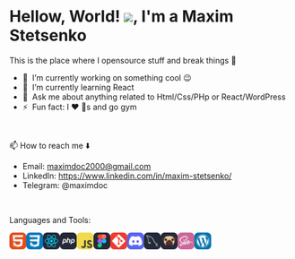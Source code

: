 # Hellow, World! <a href="https://www.gautamkrishnar.com/"><img src="https://media.giphy.com/media/hvRJCLFzcasrR4ia7z/giphy.gif" width="5%"></a>, I'm a Maxim Stetsenko

This is the place where I opensource stuff and break things :rofl:

- 🔭 &nbsp;I’m currently working on something cool :wink:
- 🌱 &nbsp;I’m currently learning React
- 💬 &nbsp;Ask me about anything related to Html/Css/PHp or React/WordPress
- ⚡ &nbsp;Fun fact: I ❤️ 🐶s and go gym

<br />

📫 How to reach me :arrow_down:
- Email: maximdoc2000@gmail.com
- LinkedIn: https://www.linkedin.com/in/maxim-stetsenko/
- Telegram: @maximdoc

<br />

Languages and Tools:

<img align="left" alt="HTML5" width="30px" src="https://github.com/tandpfun/skill-icons/blob/main/icons/HTML.svg" />
<img align="left" alt="CSS3" width="30px" src="https://github.com/tandpfun/skill-icons/blob/main/icons/CSS.svg" />
<img align="left" alt="React" width="30px" src="https://github.com/tandpfun/skill-icons/blob/main/icons/React-Dark.svg" />
<img align="left" alt="Php" width="30px" src="https://github.com/tandpfun/skill-icons/blob/main/icons/PHP-Dark.svg" />
<img align="left" alt="JavaScript" width="30px" src="https://github.com/tandpfun/skill-icons/blob/main/icons/JavaScript.svg" />
<img align="left" alt="Figma" width="30px" src="https://github.com/tandpfun/skill-icons/blob/main/icons/Figma-Dark.svg" />
<img align="left" alt="Git" width="30px" src="https://github.com/tandpfun/skill-icons/blob/main/icons/Git.svg" />
<img align="left" alt="Diskord" width="30px" src="https://github.com/tandpfun/skill-icons/blob/main/icons/Discord.svg" />
<img align="left" alt="MySql" width="30px" src="https://github.com/tandpfun/skill-icons/blob/main/icons/MySQL-Dark.svg" />
<img align="left" alt="Pug" width="30px" src="https://github.com/tandpfun/skill-icons/blob/main/icons/Pug-Dark.svg" />
<img align="left" alt="Sass" width="30px" src="https://github.com/tandpfun/skill-icons/blob/main/icons/Sass.svg" />
<img align="left" alt="WordPress" width="30px" src="https://github.com/tandpfun/skill-icons/blob/main/icons/Wordpress.svg" />



